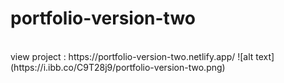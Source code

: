 # portfolio-version-two
<br />
view project : https://portfolio-version-two.netlify.app/
![alt text](https://i.ibb.co/C9T28j9/portfolio-version-two.png)
